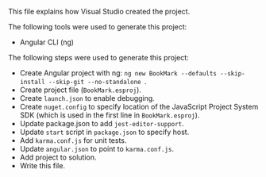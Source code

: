 This file explains how Visual Studio created the project.

The following tools were used to generate this project:
- Angular CLI (ng)

The following steps were used to generate this project:
- Create Angular project with ng: `ng new BookMark --defaults --skip-install --skip-git --no-standalone `.
- Create project file (`BookMark.esproj`).
- Create `launch.json` to enable debugging.
- Create `nuget.config` to specify location of the JavaScript Project System SDK (which is used in the first line in `BookMark.esproj`).
- Update package.json to add `jest-editor-support`.
- Update `start` script in `package.json` to specify host.
- Add `karma.conf.js` for unit tests.
- Update `angular.json` to point to `karma.conf.js`.
- Add project to solution.
- Write this file.
